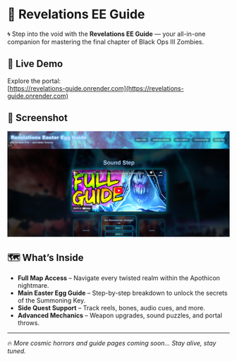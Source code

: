 # 🔮 Revelations EE Guide

🌀 Step into the void with the **Revelations EE Guide** — your all-in-one companion for mastering the final chapter of Black Ops III Zombies.

## 🚀 Live Demo

Explore the portal:  
[https://revelations-guide.onrender.com](https://revelations-guide.onrender.com)

## 📸 Screenshot

![App Screenshot](src/assets/images/ReadMe.png)

## 🗺️ What’s Inside

- **Full Map Access** – Navigate every twisted realm within the Apothicon nightmare.  
- **Main Easter Egg Guide** – Step-by-step breakdown to unlock the secrets of the Summoning Key.  
- **Side Quest Support** – Track reels, bones, audio cues, and more.  
- **Advanced Mechanics** – Weapon upgrades, sound puzzles, and portal throws.

---

🔥 *More cosmic horrors and guide pages coming soon... Stay alive, stay tuned.*
